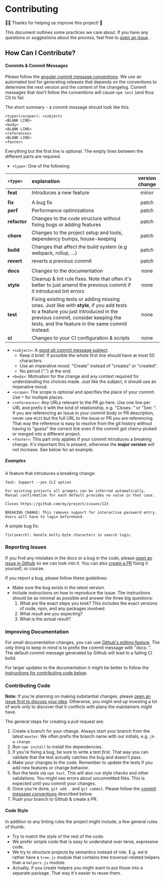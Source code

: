 <!-- Generated by generator-js -->

# Contributing

🎉🏅 Thanks for helping us improve this project! 🙏

This document outlines some practices we care about.
If you have any questions or suggestions about the process,
feel free to [open an issue](#reporting-issues)
.

## How Can I Contribute?

#### Commits & Commit Messages

Please follow the [angular commit message conventions][angular-commits].
We use an automated tool for generating releases
that depends on the conventions to determine the next version and the content of the changelog.
Commit messages that don't follow the conventions will cause `npm test` (and thus CI) to fail.

The short summary - a commit message should look like this:

```
<type>(<scope>): <subject>
<BLANK LINE>
<body>
<BLANK LINE>
<references>
<BLANK LINE>
<footer>
```

Everything but the first line is optional.
The empty lines between the different parts are required.

* `<type>`: One of the following:

|`<type>`| explanation | version change |
| :----- | :---------- | :-------------: |
| **feat** | Introduces a new feature | minor |
||
| **fix** | A bug fix | patch |
| **perf** | Performance optimizations | patch |
| **refactor** | Changes to the code structure without fixing bugs or adding features | patch |
| **chore** | Changes to the project setup and tools, dependency bumps, house-keeping | patch |
| **build** | Changes that affect the build system (e.g webpack, rollup, ...) | patch |
| **revert** | reverts a previous commit | patch |
||
| **docs** | Changes to the documentation | none |
| **style** | Cleanup & lint rule fixes. Note that often it's better to just amend the previous commit if it introduced lint errors | none |
| **test** | Fixing existing tests or adding missing ones. Just like with **style**, if you add tests to a feature you just introduced in the previous commit, consider keeping the tests, and the feature in the same commit instead. | none |
| **ci** | Changes to your CI configuration & scripts | none |
* `<subject>`: A [good git commit message subject](http://chris.beams.io/posts/git-commit/#limit-50).
  - Keep it brief. If possible the whole first line should have at most 50 characters.
  - Use an imperative mood. "Create" instead of "creates" or "created".
  - No period (".") at the end.
* `<body>`: Motivation for the change and any context required for understanding the choices made.
  Just like the subject, it should use an imperative mood.
* `<scope>`: The scope is optional and specifies the place of your commit. Use `*` for multiple places.
* `<references>`: Any URLs relevant to the PR go here.
  Use one line per URL and prefix it with the kind of relationship, e.g. "Closes: " or "See: ".
  If you are referencing an issue in your commit body or PR description,
  never use `#123` but the full URL to the issue or PR you are referencing.
  That way the reference is easy to resolve from the git history without having to "guess" the correct link
  even if the commit got cherry-picked or merged into a different project.
* `<footer>`: This part only applies if your commit introduces a breaking change.
  It's important this is present, otherwise the **major version** will not increase.
  See below for an example.
  
[angular-commits]: https://github.com/angular/angular.js/blob/master/DEVELOPERS.md#commit-message-format

##### Examples

A feature that introduces a breaking change:

```
feat: Support --yes CLI option

For existing projects all prompts can be inferred automatically.
Manual confirmation for each default provides no value in that case.

Closes https://github.com/my/project/issues/123

BREAKING CHANGE: This removes support for interactive password entry.
Users will have to login beforehand.
```

A simple bug fix:

```
fix(search): Handle multi-byte characters in search logic
```

### Reporting Issues

If you find any mistakes in the docs or a bug in the code,
please [open an issue in Github](https://github.com/groupon/gofer/issues/new) so we can look into it.
You can also [create a PR](#contributing-code) fixing it yourself, or course.

If you report a bug, please follow these guidelines:

* Make sure the bug exists in the latest version.
* Include instructions on how to reproduce the issue.
  The instructions should be as minimal as possible
  and answer the three big questions:
  1. What are the exact steps you took? This includes the exact versions of node, npm, and any packages involved.
  1. What result are you expecting?
  1. What is the actual result?

### Improving Documentation

For small documentation changes, you can use 
[Github's editing feature](https://help.github.com/articles/editing-files-in-another-user-s-repository/).
The only thing to keep in mind is to prefix the commit message with "docs: ".
The default commit message generated by Github will lead to a failing CI build.

For larger updates to the documentation
it might be better to follow the [instructions for contributing code below](#contributing-code).

### Contributing Code

**Note:** If you're planning on making substantial changes,
please [open an issue first to discuss your idea](#reporting-issues).
Otherwise, you might end up investing a lot of work
only to discover that it conflicts with plans the maintainers might have.

The general steps for creating a pull request are:

1. Create a branch for your change.
   Always start your branch from the latest `master`.
   We often prefix the branch name with our initials, e.g. `jk-a-change`.
1. Run `npm install` to install the dependencies.
1. If you're fixing a bug, be sure to write a test *first*.
   That way you can validate that the test actually catches the bug and doesn't pass.
1. Make your changes to the code.
   Remember to update the tests if you add new features or change behavior.
1. Run the tests via `npm test`. This will also run style checks and other validations.
   You might see errors about uncommitted files.
   This is expected until you commit your changes.
1. Once you're done, `git add .` and `git commit`.
   Please follow the [commit message conventions](#commits--commit-messages) described below.
1. Push your branch to Github & create a PR.

#### Code Style

In addition to any linting rules the project might include,
a few general rules of thumb:

* Try to match the style of the rest of the code.
* We prefer simple code that is easy to understand over terse, expressive code.
* We try to structure projects by semantics instead of role.
  E.g. we'd rather have a `tree.js` module that contains tree traversal-related helpers
  than a `helpers.js` module.
* Actually, if you create helpers you might want to put those into a separate package.
  That way it's easier to reuse them.


